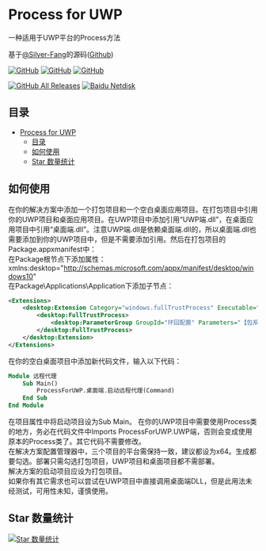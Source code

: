 # Process for UWP
一种适用于UWP平台的Process方法

基于[@Silver-Fang](https://github.com/Silver-Fang "Silver-Fang")的源码([Github](https://github.com/Silver-Fang/ProcessForUWP "ProcessForUWP"))

<a href="https://github.com/wherewhere/Process-For-UWP/blob/master/LICENSE"><img alt="GitHub" src="https://img.shields.io/github/license/wherewhere/Process-For-UWP.svg?label=License&style=flat-square"></a>
<a href="https://github.com/wherewhere/Process-For-UWP/issues"><img alt="GitHub" src="https://img.shields.io/github/issues/wherewhere/Process-For-UWP.svg?label=Issues&style=flat-square"></a>
<a href="https://github.com/wherewhere/Process-For-UWP/stargazers"><img alt="GitHub" src="https://img.shields.io/github/stars/wherewhere/Process-For-UWP.svg?label=Stars&style=flat-square"></a>

<a href="https://github.com/wherewhere/Process-For-UWP/releases/latest"><img alt="GitHub All Releases" src="https://img.shields.io/github/downloads/wherewhere/Process-For-UWP/total.svg?label=DOWNLOAD&logo=github&style=for-the-badge"></a>
<a href=""><img alt="Baidu Netdisk" src="https://img.shields.io/badge/download-%e5%af%86%e7%a0%81%ef%bc%9alIIl-magenta.svg?label=%e4%b8%8b%e8%bd%bd&logo=baidu&style=for-the-badge"></a>

## 目录
- [Process for UWP](#process-for-uwp)
  - [目录](#目录)
  - [如何使用](#如何使用)
  - [Star 数量统计](#star-数量统计)

## 如何使用
在你的解决方案中添加一个打包项目和一个空白桌面应用项目。在打包项目中引用你的UWP项目和桌面应用项目。在UWP项目中添加引用“UWP端.dll”，在桌面应用项目中引用“桌面端.dll”。注意UWP端.dll是依赖桌面端.dll的，所以桌面端.dll也需要添加到你的UWP项目中，但是不需要添加引用。然后在打包项目的Package.appxmanifest中：  
在Package根节点下添加属性：xmlns:desktop="http://schemas.microsoft.com/appx/manifest/desktop/windows10"  
在Package\Applications\Application下添加子节点：  
```xml
<Extensions>
	<desktop:Extension Category="windows.fullTrustProcess" Executable="【桌面应用项目的路径，如：远程代理\远程代理.exe】">
		<desktop:FullTrustProcess>
			<desktop:ParameterGroup GroupId="环回配置" Parameters="【包系列名+空格+TCP环回端口号，如：642671AC6A72D.52333923F7214_9vcz5tcd8ce5e 32768】"  />
		</desktop:FullTrustProcess>
	</desktop:Extension>
</Extensions>
```
在你的空白桌面项目中添加新代码文件，输入以下代码：
```vb
Module 远程代理
	Sub Main()
		ProcessForUWP.桌面端.启动远程代理(Command)
	End Sub
End Module
```
在项目属性中将启动项目设为Sub Main。
在你的UWP项目中需要使用Process类的地方，务必在代码文件中Imports ProcessForUWP.UWP端，否则会变成使用原本的Process类了。其它代码不需要修改。  
在解决方案配置管理器中，三个项目的平台需保持一致，建议都设为x64。生成都要勾选。部署只需勾选打包项目，UWP项目和桌面项目都不需部署。  
解决方案的启动项目应设为打包项目。  
如果你有其它需求也可以尝试在UWP项目中直接调用桌面端DLL，但是此用法未经测试，可用性未知，谨慎使用。  

## Star 数量统计
[![Star 数量统计](https://starchart.cc/wherewhere/ProcessForUWP.svg)](https://starchart.cc/wherewhere/ProcessForUWP "Star 数量统计")
